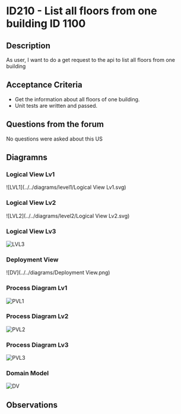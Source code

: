 # ID210 - List all floors from one building ID 1100

## Description
As user, I want to do a get request to the api to list all floors from one building

## Acceptance Criteria
* Get the information about all floors of one building. 
* Unit tests are written and passed.

## Questions from the forum

No questions were asked about this US

## Diagramns

### Logical View Lv1

![LVL1](../../diagrams/level1/Logical View Lv1.svg)

### Logical View Lv2

![LVL2](../../diagrams/level2/Logical View Lv2.svg)

### Logical View Lv3

![LVL3](../../diagrams/level3/Logical%20View%20lv3%20(Campus%20Management).svg)
### Deployment View

![DV](../../diagrams/Deployment View.png)

### Process Diagram Lv1

![PVL1](PV_lv1.png)

### Process Diagram Lv2

![PVL2](PV_lv2.png)

### Process Diagram Lv3

![PVL3](PV_lv3.png)

### Domain Model

![DV](../../diagrams/DM.png)


## Observations